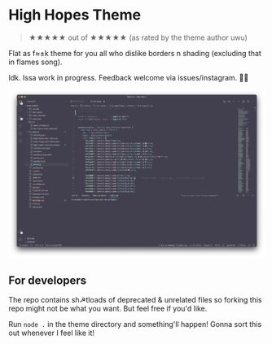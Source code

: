 # High Hopes Theme

> ★★★★★ out of ★★★★★
> (as rated by the theme author uwu)

Flat as f≈±k theme for you all who dislike borders n shading (excluding that in flames song).

Idk. Issa work in progress. Feedback welcome via issues/instagram. 💁🏻

![Screenshot of this theme](./resources/screenshot.png)

## For developers

The repo contains sh☭tloads of deprecated & unrelated files so forking this repo might not be what you want. But feel free if you'd like. 

Run `node .` in the theme directory and something'll happen! Gonna sort this out whenever I feel like it!